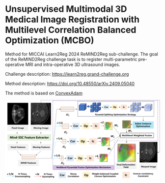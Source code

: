 # Unsupervised Multimodal 3D Medical Image Registration with Multilevel Correlation Balanced Optimization (MCBO)

Method for MICCAI Learn2Reg 2024 ReMIND2Reg sub-challenge. The goal of the ReMIND2Reg challenge task is to register multi-parametric pre-operative MRI and intra-operative 3D ultrasound images. 

Challenge description: https://learn2reg.grand-challenge.org

Method description: https://doi.org/10.48550/arXiv.2409.05040

The method is based on [ConvexAdam](https://github.com/multimodallearning/convexAdam)

![image](https://github.com/wjiazheng/MCBO/blob/main/fig1.png)
